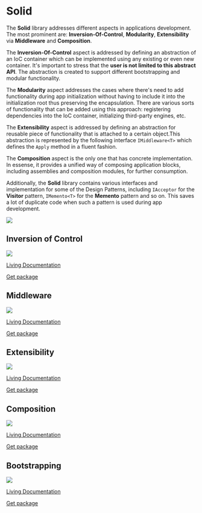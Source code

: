 # Solid

The **Solid** library addresses different aspects in applications development.
The most prominent are: **Inversion-Of-Control**, **Modularity**, **Extensibility** via **Middleware** and **Composition**.

The **Inversion-Of-Control** aspect is addressed by defining an abstraction of an IoC container which can be implemented using any existing or even new container. It's important to stress that the **user is not limited to this abstract API**. The abstraction is created to support different bootstrapping and modular functionality. 

The **Modularity** aspect addresses the cases where there's need to add functionality during app initialization without having to include it into the initialization root thus preserving the encapsulation. There are various sorts of functionality that can be added using this approach: registering dependencies into the IoC container, initializing third-party engines, etc.

The **Extensibility** aspect is addressed by defining an abstraction for reusable piece of functionality that is attached to a certain object.This abstraction is represented by the following interface ```IMiddleware<T>``` which defines the ```Apply``` method in a fluent fashion.

The **Composition** aspect is the only one that has concrete implementation. In essense, it provides a unified way of composing application blocks, including assemblies and composition modules, for further consumption.

Additionally, the **Solid** library contains various interfaces and implementation for some of the Design Patterns, including ```IAcceptor``` for the **Visitor** pattern, ```IMemento<T>``` for the **Memento** pattern and so on. This saves a lot of duplicate code when such a pattern is used during app development.

<img src=https://ci.appveyor.com/api/projects/status/github/godrose/solid>


## Inversion of Control

<img src=https://img.shields.io/nuget/dt/Solid.Practices.IoC>

[Living Documentation](https://ci.appveyor.com/api/projects/godrose/Solid/artifacts/Solid.IoC.Registration.Specs/bin/Release/LivingDoc.html)

[Get package](https://www.nuget.org/packages/Solid.Practices.IoC/)

## Middleware

<img src=https://img.shields.io/nuget/dt/Solid.Practices.Middleware>

[Living Documentation](https://ci.appveyor.com/api/projects/godrose/Solid/artifacts/Solid.Practices.Middleware.Specs/bin/Release/LivingDoc.html)

[Get package](https://www.nuget.org/packages/Solid.Practices.Middleware/)

## Extensibility

<img src=https://img.shields.io/nuget/dt/Solid.Extensibility>

[Living Documentation](https://ci.appveyor.com/api/projects/godrose/Solid/artifacts/Solid.Extensibility.Specs/bin/Release/LivingDoc.html)

[Get package](https://www.nuget.org/packages/Solid.Extensibility/)

## Composition

<img src=https://img.shields.io/nuget/dt/Solid.Practices.Composition.Core>

[Living Documentation](https://ci.appveyor.com/api/projects/godrose/Solid/artifacts/Solid.Practices.Composition.Specs/bin/Release/LivingDoc.html)

[Get package](https://www.nuget.org/packages/Solid.Practices.Composition.Core/)

## Bootstrapping

<img src=https://img.shields.io/nuget/dt/Solid.Bootstrapping>

[Living Documentation](https://ci.appveyor.com/api/projects/godrose/Solid/artifacts/Solid.Bootstrapping.Specs/bin/Release/LivingDoc.html)

[Get package](https://www.nuget.org/packages/Solid.Bootstrapping/)
